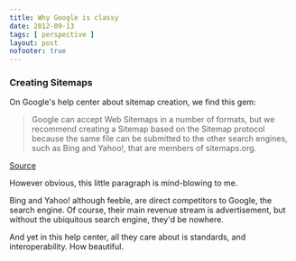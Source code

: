 ```yaml
---
title: Why Google is classy
date: 2012-09-13
tags: [ perspective ]
layout: post
nofooter: true
---
```


### Creating Sitemaps

On Google's help center about sitemap creation, we find this gem:

> Google can accept Web Sitemaps in a number of formats, but we
> recommend creating a Sitemap based on the Sitemap protocol
> because the same file can be submitted to the other search
> engines, such as Bing and Yahoo!, that are members of sitemaps.org.

[Source](https://support.google.com/webmasters/bin/answer.py?hl=en&answer=183668)

However obvious, this little paragraph is mind-blowing to me.

Bing and Yahoo! although feeble, are direct competitors to Google,
the search engine. Of course, their main revenue stream is advertisement,
but without the ubiquitous search engine, they'd be nowhere.

And yet in this help center, all they care about is standards, and
interoperability. How beautiful.

